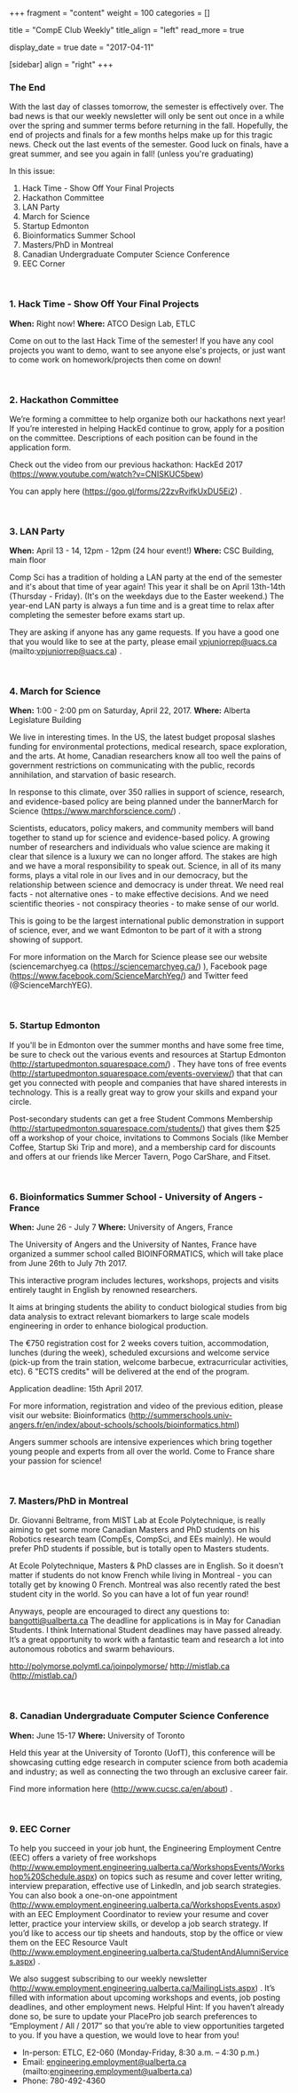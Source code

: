 
+++
fragment = "content"
weight = 100
categories = []

title = "CompE Club Weekly"
title_align = "left"
read_more = true

display_date = true
date = "2017-04-11" 

[sidebar]
  align = "right"
+++
### The End


With the last day of classes tomorrow, the semester is effectively over. The bad news is that our weekly newsletter will only be sent out once in a while over the spring and summer terms before returning in the fall. Hopefully, the end of projects and finals for a few months helps make up for this tragic news. Check out the last events of the semester. Good luck on finals, have a great summer, and see you again in fall! (unless you're graduating)

In this issue:
1. Hack Time - Show Off Your Final Projects
2. Hackathon Committee
3. LAN Party
4. March for Science
5. Startup Edmonton
6. Bioinformatics Summer School
7. Masters/PhD in Montreal
8. Canadian Undergraduate Computer Science Conference
9. EEC Corner

</br>

### 1. Hack Time - Show Off Your Final Projects

**When:** Right now!
**Where:** ATCO Design Lab, ETLC

Come on out to the last Hack Time of the semester! If you have any cool projects you want to demo, want to see anyone else's projects, or just want to come work on homework/projects then come on down!

</br>

### 2. Hackathon Committee


We’re forming a committee to help organize both our hackathons next year! If you’re interested in helping HackEd continue to grow, apply for a position on the committee. Descriptions of each position can be found in the application form.

Check out the video from our previous hackathon: HackEd 2017 (https://www.youtube.com/watch?v=CNISKUC5bew)

You can apply here (https://goo.gl/forms/22zvRvifkUxDU5Ei2) .

</br>

### 3. LAN Party


**When:** April 13 - 14, 12pm - 12pm (24 hour event!)
**Where:** CSC Building, main floor

Comp Sci has a tradition of holding a LAN party at the end of the semester and it's about that time of year again! This year it shall be on April 13th-14th (Thursday - Friday). (It's on the weekdays due to the Easter weekend.) The year-end LAN party is always a fun time and is a great time to relax after completing the semester before exams start up.

They are asking if anyone has any game requests. If you have a good one that you would like to see at the party, please email vpjuniorrep@uacs.ca (mailto:vpjuniorrep@uacs.ca) .

</br>

### 4. March for Science


**When:** 1:00 - 2:00 pm on Saturday, April 22, 2017.
**Where:** Alberta Legislature Building

We live in interesting times. In the US, the latest budget proposal slashes funding for environmental protections, medical research, space exploration, and the arts. At home, Canadian researchers know all too well the pains of government restrictions on communicating with the public, records annihilation, and starvation of basic research.

In response to this climate, over 350 rallies in support of science, research, and evidence-based policy are being planned under the bannerMarch for Science (https://www.marchforscience.com/) .

Scientists, educators, policy makers, and community members will band together to stand up for science and evidence-based policy. A growing number of researchers and individuals who value science are making it clear that silence is a luxury we can no longer afford. The stakes are high and we have a moral responsibility to speak out. Science, in all of its many forms, plays a vital role in our lives and in our democracy, but the relationship between science and democracy is under threat. We need real facts - not alternative ones - to make effective decisions. And we need scientific theories - not conspiracy theories - to make sense of our world.

This is going to be the largest international public demonstration in support of science, ever, and we want Edmonton to be part of it with a strong showing of support.

For more information on the March for Science please see our website (sciencemarchyeg.ca (https://sciencemarchyeg.ca/) ), Facebook page (https://www.facebook.com/ScienceMarchYeg/) and Twitter feed (@ScienceMarchYEG).

</br>

### 5. Startup Edmonton


If you'll be in Edmonton over the summer months and have some free time, be sure to check out the various events and resources at Startup Edmonton (http://startupedmonton.squarespace.com/) . They have tons of free events (http://startupedmonton.squarespace.com/events-overview/)  that that can get you connected with people and companies that have shared interests in technology. This is a really great way to grow your skills and expand your circle.

Post-secondary students can get a free Student Commons Membership (http://startupedmonton.squarespace.com/students/)  that gives them $25 off a workshop of your choice, invitations to Commons Socials (like Member Coffee, Startup Ski Trip and more), and a membership card for discounts and offers at our friends like Mercer Tavern, Pogo CarShare, and Fitset.

</br>

### 6. Bioinformatics Summer School - University of Angers - France

**When:** June 26 - July 7
**Where:** University of Angers, France

The University of Angers and the University of Nantes, France have organized a summer school called BIOINFORMATICS, which will take place from June 26th to July 7th 2017.

This interactive program includes lectures, workshops, projects and visits entirely taught in English by renowned researchers.

It aims at bringing students the ability to conduct biological studies from big data analysis to extract relevant biomarkers to large scale models engineering in order to enhance biological production.

The €750 registration cost for 2 weeks covers tuition, accommodation, lunches (during the week), scheduled excursions and welcome service (pick-up from the train station, welcome barbecue, extracurricular activities, etc). 6 "ECTS credits" will be delivered at the end of the program.

Application deadline: 15th April 2017.

For more information, registration and video of the previous edition, please visit our website: Bioinformatics (http://summerschools.univ-angers.fr/en/index/about-schools/schools/bioinformatics.html)

Angers summer schools are intensive experiences which bring together young people and experts from all over the world. Come to France share your passion for science!

</br>

### 7. Masters/PhD in Montreal


Dr. Giovanni Beltrame, from MIST Lab at Ecole Polytechnique, is really aiming to get some more Canadian Masters and PhD students on his Robotics research team (CompEs, CompSci, and EEs mainly). He would prefer PhD students if possible, but is totally open to Masters students.

At Ecole Polytechnique, Masters & PhD classes are in English. So it doesn't matter if students do not know French while living in Montreal - you can totally get by knowing 0 French. Montreal was also recently rated the best student city in the world. So you can have a lot of fun year round!

Anyways, people are encouraged to direct any questions to:
bangotti@ualberta.ca
The deadline for applications is in May for Canadian Students. I think International Student deadlines may have passed already. It’s a great opportunity to work with a fantastic team and research a lot into autonomous robotics and swarm behaviours.

http://polymorse.polymtl.ca/joinpolymorse/
http://mistlab.ca (http://mistlab.ca/)

</br>

### 8. Canadian Undergraduate Computer Science Conference


**When:** June 15-17
**Where:** University of Toronto

Held this year at the University of Toronto (UofT), this conference will be showcasing cutting edge research in computer science from both academia and industry; as well as connecting the two through an exclusive career fair.

Find more information here (http://www.cucsc.ca/en/about) .

</br>

### 9. EEC Corner

To help you succeed in your job hunt, the Engineering Employment Centre (EEC) offers a variety of free workshops (http://www.employment.engineering.ualberta.ca/WorkshopsEvents/Workshop%20Schedule.aspx) on topics such as resume and cover letter writing, interview preparation, effective use of LinkedIn, and job search strategies. You can also book a one-on-one appointment (http://www.employment.engineering.ualberta.ca/WorkshopsEvents.aspx) with an EEC Employment Coordinator to review your resume and cover letter, practice your interview skills, or develop a job search strategy. If you’d like to access our tip sheets and handouts, stop by the office or view them on the EEC Resource Vault (http://www.employment.engineering.ualberta.ca/StudentAndAlumniServices.aspx) .

We also suggest subscribing to our weekly newsletter (http://www.employment.engineering.ualberta.ca/MailingLists.aspx) .  It’s filled with information about upcoming workshops and events, job posting deadlines, and other employment news. Helpful Hint: If you haven’t already done so, be sure to update your PlacePro job search preferences to “Employment / All / 2017” so that you’re able to view opportunities targeted to you.
If you have a question, we would love to hear from you!
* In-person: ETLC, E2-060 (Monday-Friday, 8:30 a.m. – 4:30 p.m.)
* Email: engineering.employment@ualberta.ca (mailto:engineering.employment@ualberta.ca)
* Phone: 780-492-4360

</br>

